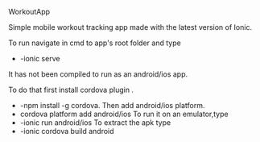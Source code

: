 WorkoutApp

Simple mobile workout tracking app
made with the latest version of Ionic.

To run navigate in cmd to app's root folder and type
- -ionic serve

It has not been compiled to run as an android/ios app.

To do that first install cordova plugin . 
- -npm install -g cordova.
Then add android/ios platform.
- cordova platform add android/ios
To run it on an emulator,type
- -ionic run android/ios
To extract the apk type
- -ionic cordova build android

